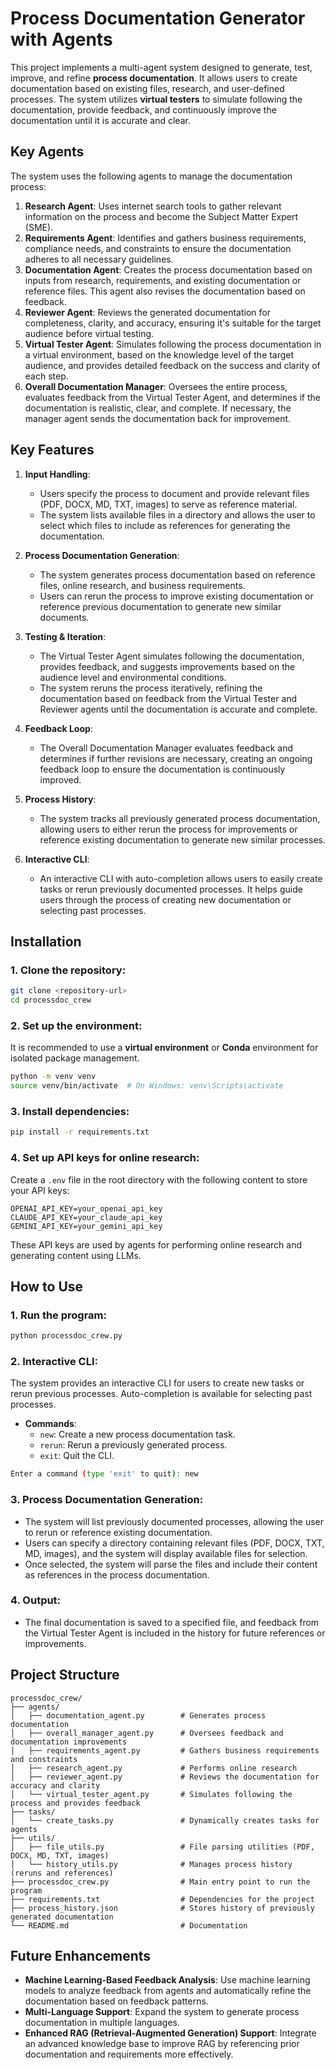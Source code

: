 # Process Documentation Generator with Agents

This project implements a multi-agent system designed to generate, test, improve, and refine **process documentation**. It allows users to create documentation based on existing files, research, and user-defined processes. The system utilizes **virtual testers** to simulate following the documentation, provide feedback, and continuously improve the documentation until it is accurate and clear.

## Key Agents

The system uses the following agents to manage the documentation process:

1. **Research Agent**: Uses internet search tools to gather relevant information on the process and become the Subject Matter Expert (SME).
2. **Requirements Agent**: Identifies and gathers business requirements, compliance needs, and constraints to ensure the documentation adheres to all necessary guidelines.
3. **Documentation Agent**: Creates the process documentation based on inputs from research, requirements, and existing documentation or reference files. This agent also revises the documentation based on feedback.
4. **Reviewer Agent**: Reviews the generated documentation for completeness, clarity, and accuracy, ensuring it's suitable for the target audience before virtual testing.
5. **Virtual Tester Agent**: Simulates following the process documentation in a virtual environment, based on the knowledge level of the target audience, and provides detailed feedback on the success and clarity of each step.
6. **Overall Documentation Manager**: Oversees the entire process, evaluates feedback from the Virtual Tester Agent, and determines if the documentation is realistic, clear, and complete. If necessary, the manager agent sends the documentation back for improvement.

## Key Features

1. **Input Handling**:
   - Users specify the process to document and provide relevant files (PDF, DOCX, MD, TXT, images) to serve as reference material.
   - The system lists available files in a directory and allows the user to select which files to include as references for generating the documentation.
   
2. **Process Documentation Generation**:
   - The system generates process documentation based on reference files, online research, and business requirements.
   - Users can rerun the process to improve existing documentation or reference previous documentation to generate new similar documents.

3. **Testing & Iteration**:
   - The Virtual Tester Agent simulates following the documentation, provides feedback, and suggests improvements based on the audience level and environmental conditions.
   - The system reruns the process iteratively, refining the documentation based on feedback from the Virtual Tester and Reviewer agents until the documentation is accurate and complete.

4. **Feedback Loop**:
   - The Overall Documentation Manager evaluates feedback and determines if further revisions are necessary, creating an ongoing feedback loop to ensure the documentation is continuously improved.

5. **Process History**:
   - The system tracks all previously generated process documentation, allowing users to either rerun the process for improvements or reference existing documentation to generate new similar processes.

6. **Interactive CLI**:
   - An interactive CLI with auto-completion allows users to easily create tasks or rerun previously documented processes. It helps guide users through the process of creating new documentation or selecting past processes.

## Installation

### 1. Clone the repository:

```bash
git clone <repository-url>
cd processdoc_crew
```

### 2. Set up the environment:

It is recommended to use a **virtual environment** or **Conda** environment for isolated package management.

```bash
python -m venv venv
source venv/bin/activate  # On Windows: venv\Scripts\activate
```

### 3. Install dependencies:

```bash
pip install -r requirements.txt
```

### 4. Set up API keys for online research:

Create a `.env` file in the root directory with the following content to store your API keys:

```env
OPENAI_API_KEY=your_openai_api_key
CLAUDE_API_KEY=your_claude_api_key
GEMINI_API_KEY=your_gemini_api_key
```

These API keys are used by agents for performing online research and generating content using LLMs.

## How to Use

### 1. Run the program:

```bash
python processdoc_crew.py
```

### 2. Interactive CLI:

The system provides an interactive CLI for users to create new tasks or rerun previous processes. Auto-completion is available for selecting past processes.

- **Commands**:
  - `new`: Create a new process documentation task.
  - `rerun`: Rerun a previously generated process.
  - `exit`: Quit the CLI.

```bash
Enter a command (type 'exit' to quit): new
```

### 3. Process Documentation Generation:

- The system will list previously documented processes, allowing the user to rerun or reference existing documentation.
- Users can specify a directory containing relevant files (PDF, DOCX, TXT, MD, images), and the system will display available files for selection.
- Once selected, the system will parse the files and include their content as references in the process documentation.

### 4. Output:

- The final documentation is saved to a specified file, and feedback from the Virtual Tester Agent is included in the history for future references or improvements.

## Project Structure

```
processdoc_crew/
├── agents/
│   ├── documentation_agent.py        # Generates process documentation
│   ├── overall_manager_agent.py      # Oversees feedback and documentation improvements
│   ├── requirements_agent.py         # Gathers business requirements and constraints
│   ├── research_agent.py             # Performs online research
│   ├── reviewer_agent.py             # Reviews the documentation for accuracy and clarity
│   └── virtual_tester_agent.py       # Simulates following the process and provides feedback
├── tasks/
│   └── create_tasks.py               # Dynamically creates tasks for agents
├── utils/
│   ├── file_utils.py                 # File parsing utilities (PDF, DOCX, MD, TXT, images)
│   └── history_utils.py              # Manages process history (reruns and references)
├── processdoc_crew.py                # Main entry point to run the program
├── requirements.txt                  # Dependencies for the project
├── process_history.json              # Stores history of previously generated documentation
└── README.md                         # Documentation
```

## Future Enhancements

- **Machine Learning-Based Feedback Analysis**: Use machine learning models to analyze feedback from agents and automatically refine the documentation based on feedback patterns.
- **Multi-Language Support**: Expand the system to generate process documentation in multiple languages.
- **Enhanced RAG (Retrieval-Augmented Generation) Support**: Integrate an advanced knowledge base to improve RAG by referencing prior documentation and requirements more effectively.
